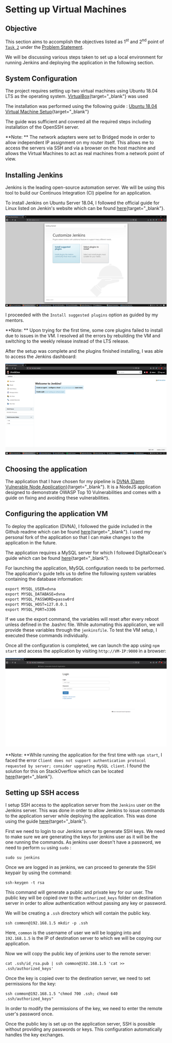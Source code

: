 # Setting up Virtual Machines

## Objective

This section aims to accomplish the objectives listed as 1<sup>st</sup> and 2<sup>nd</sup> point of [`Task 2`](../problem-statement/#task-2) under the [Problem Statement](../problem-statement).

We will be discussing various steps taken to set up a local environment for running Jenkins and deploying the application in the following section.

## System Configuration

The project requires setting up two virtual machines using Ubuntu 18.04 LTS as the operating system. [VirtualBox](https://www.virtualbox.org/){target="_blank"} was used  

The installation was performed using the following guide : [Ubuntu 18.04 Virtual Machine Setup](https://codebots.com/library/techies/ubuntu-18-04-virtual-machine-setup){target="_blank"}

The guide was sufficient and covered all the required steps including installation of the OpenSSH server. 

**Note: ** The network adapters were set to Bridged mode in order to allow independent IP assignment on my router itself. This allows me to access the servers via SSH and via a browser on the host machine and allows the Virtual Machines to act as real machines from a network point of view.

## Installing Jenkins

Jenkins is the leading open-source automation server. We will be using this tool to build our Continuos Integration (CI) pipeline for an application.

To install Jenkins on Ubuntu Server 18.04, I followed the official guide for Linux listed on Jenkin's website which can be found [here](https://www.jenkins.io/doc/book/installing/linux/#debianubuntu){target="_blank"}.

![Jenkins Setup](images/Jenkins.png)

I proceeded with the `Install suggested plugins` option as guided by my mentors. 

**Note: ** Upon trying for the first time, some core plugins failed to install due to issues in the VM. I resolved all the errors by rebuilding the VM and switching to the weekly release instead of the LTS release.

After the setup was complete and the plugins finished installing, I was able to access the Jenkins dashboard:

![Jenkins Dashboard](images/Jenkins-dashboard.png)

## Choosing the application

The application that I have chosen for my pipeline is [DVNA (Damn Vulnerable Node Application)](https://github.com/appsecco/dvna){target="_blank"}. It is a NodeJS application designed to demonstrate OWASP Top 10 Vulnerabilities and comes with a guide on fixing and avoiding these vulnerabilities. 

## Configuring the application VM

To deploy the application (DVNA), I followed the guide included in the Github readme which can be found [here](https://github.com/appsecco/dvna#manual-setup){target="_blank"}. I used my personal fork of the application so that I can make changes to the application in the future.

The application requires a MySQL server for which I followed DigitalOcean's guide which can be found [here](https://www.digitalocean.com/community/tutorials/how-to-install-mysql-on-ubuntu-18-04){target="_blank"}.

For launching the application, MySQL configuration needs to be performed. The application's guide tells us to define the following system variables containing the database information:

```
export MYSQL_USER=dvna
export MYSQL_DATABASE=dvna
export MYSQL_PASSWORD=passw0rd
export MYSQL_HOST=127.0.0.1
export MYSQL_PORT=3306
```

If we use the export command, the variables will reset after every reboot unless defined in the .bashrc file. While automating this application, we will provide these variables through the `jenkinsfile`. To test the VM setup, I executed these commands individually.

Once all the configuration is completed, we can launch the app using `npm start` and access the application by visiting `http://VM-IP:9000` in a browser:

![DVNA Deployed!](images/DVNA.png)

**Note: **While running the application for the first time with `npm start`, I faced the error `Client does not support authentication protocol requested by server; consider upgrading MySQL client`. I found the solution for this on StackOverflow which can be located [here](https://stackoverflow.com/questions/50093144/mysql-8-0-client-does-not-support-authentication-protocol-requested-by-server){target="_blank"}. 

## Setting up SSH access

I setup SSH access to the application server from the `Jenkins` user on the Jenkins server. This was done in order to allow Jenkins to issue commands to the application server while deploying the application. This was done using the guide [here](https://www.tecmint.com/ssh-passwordless-login-using-ssh-keygen-in-5-easy-steps/){target="_blank"}.

First we need to login to our Jenkins server to generate SSH keys. We need to make sure we are generating the keys for jenkins user as it will be the one running the commands. As jenkins user doesn't have a password, we need to perform `su` using `sudo` :

```
sudo su jenkins
```

Once we are logged in as jenkins, we can proceed to generate the SSH keypair by using the command:

```
ssh-keygen -t rsa
```

This command will generate a public and private key for our user. The public key will be copied over to the `authorized_keys` folder on destination server in order to allow authentication without passing any key or password. 

We will be creating a `.ssh` directory which will contain the public key.

```
ssh common@192.168.1.5 mkdir -p .ssh
```

Here, `common` is the username of user we will be logging into and `192.168.1.5` is the IP of destination server to which we will be copying our application.

Now we will copy the public key of jenkins user to the remote server:

```
cat .ssh/id_rsa.pub | ssh common@192.168.1.5 'cat >> .ssh/authorized_keys'
```

Once the key is copied over to the destination server, we need to set permissions for the key:

```
ssh common@192.168.1.5 "chmod 700 .ssh; chmod 640 .ssh/authorized_keys"
```

In order to modify the permissions of the key, we need to enter the remote user's password once. 

Once the public key is set up on the application server, SSH is possible without providing any passwords or keys. This configuration automatically handles the key exchanges.